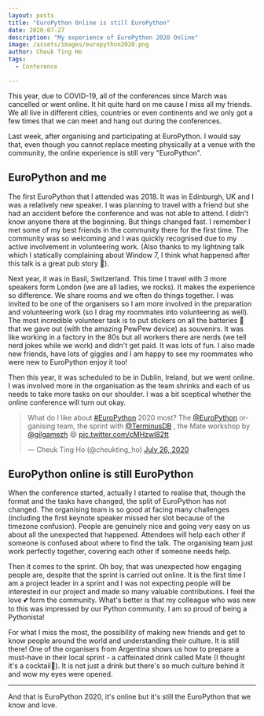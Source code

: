 ```yaml
---
layout: posts
title: "EuroPython Online is still EuroPython"
date: 2020-07-27
description: "My experience of EuroPython 2020 Online"
image: /assets/images/europython2020.png
author: Cheuk Ting Ho
tags:
  - Conference

---
```


This year, due to COVID-19, all of the conferences since March was cancelled or went online. It hit quite hard on me cause I miss all my friends. We all live in different cities, countries or even continents and we only got a few times that we can meet and hang out during the conferences.

Last week, after organising and participating at EuroPython. I would say that, even though you cannot replace meeting physically at a venue with the community, the online experience is still very "EuroPython".

## EuroPython and me

The first EuroPython that I attended was 2018. It was in Edinburgh, UK and I was a relatively new speaker. I was planning to travel with a friend but she had an accident before the conference and was not able to attend. I didn't know anyone there at the beginning. But things changed fast. I remember I met some of my best friends in the community there for the first time. The community was so welcoming and I was quickly recognised due to my active involvement in volunteering work. (Also thanks to my lightning talk which I statically complaining about Window 7, I think what happened after this talk is a great pub story 🍻).

Next year, it was in Basil, Switzerland. This time I travel with 3 more speakers form London (we are all ladies, we rocks). It makes the experience so difference. We share rooms and we often do things together. I was invited to be one of the organisers so I am more involved in the preparation and volunteering work (so I drag my roommates into volunteering as well). The most incredible volunteer task is to put stickers on all the batteries 🔋 that we gave out (with the amazing PewPew device) as souvenirs. It was like working in a factory in the 80s but all workers there are nerds (we tell nerd jokes while we work) and didn't get paid. It was lots of fun. I also made new friends, have lots of giggles and I am happy to see my roommates who were new to EuroPython enjoy it too!

Then this year, it was scheduled to be in Dublin, Ireland, but we went online. I was involved more in the organisation as the team shrinks and each of us needs to take more tasks on our shoulder. I was a bit sceptical whether the online conference will turn out okay.

<blockquote class="twitter-tweet"><p lang="en" dir="ltr">What do I like about <a href="https://twitter.com/hashtag/EuroPython?src=hash&amp;ref_src=twsrc%5Etfw">#EuroPython</a> 2020 most? The <a href="https://twitter.com/europython?ref_src=twsrc%5Etfw">@EuroPython</a> organising team, the sprint with <a href="https://twitter.com/TerminusDB?ref_src=twsrc%5Etfw">@TerminusDB</a> , the Mate workshop by <a href="https://twitter.com/gilgamezh?ref_src=twsrc%5Etfw">@gilgamezh</a> 😄 <a href="https://t.co/cMHzwl82tt">pic.twitter.com/cMHzwl82tt</a></p>&mdash; Cheuk Ting Ho (@cheukting_ho) <a href="https://twitter.com/cheukting_ho/status/1287520225450237953?ref_src=twsrc%5Etfw">July 26, 2020</a></blockquote> <script async src="https://platform.twitter.com/widgets.js" charset="utf-8"></script>

## EuroPython online is still EuroPython

When the conference started, actually I started to realise that, though the format and the tasks have changed, the split of EuroPython has not changed. The organising team is so good at facing many challenges (including the first keynote speaker missed her slot because of the timezone confusion). People are genuinely nice and going very easy on us about all the unexpected that happened. Attendees will help each other if someone is confused about where to find the talk. The organising team just work perfectly together, covering each other if someone needs help.

Then it comes to the sprint. Oh boy, that was unexpected how engaging people are, despite that the sprint is carried out online. It is the first time I am a project leader in a sprint and I was not expecting people will be interested in our project and made so many valuable contributions. I feel the love 💕 form the community. What's better is that my colleague who was new to this was impressed by our Python community. I am so proud of being a Pythonista!

For what I miss the most, the possibility of making new friends and get to know people around the world and understanding their culture. It is still there! One of the organisers from Argentina shows us how to prepare a must-have in their local sprint - a caffeinated drink called Mate (I thought it's a cocktail🍹). It is not just a drink but there's so much culture behind it and wow my eyes were opened.

---

And that is EuroPython 2020, it's online but it's still the EuroPython that we know and love.
